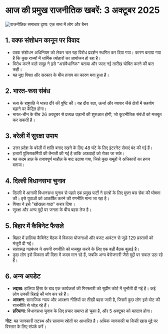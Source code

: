 # आज की प्रमुख राजनीतिक खबरें: 3 अक्टूबर 2025

![राजनीतिक समाचार दृश्य: एक सभा में लोग और बैनर](https://example.com/political_news_image.jpg)

## 1. वक्फ संशोधन कानून पर विवाद
- वक्फ संशोधन अधिनियम को लेकर चल रहा विरोध प्रदर्शन स्थगित कर दिया गया। कारण बताया गया है कि कुछ राज्यों में धार्मिक त्योहारों का आयोजन हो रहा है। 
- विरोध करने वाले समूह ने इसे "असंवैधानिक" बताया और जल्द नई तारीख घोषित करने की बात कही। 
- यह मुद्दा विपक्ष और सरकार के बीच तनाव का कारण बना हुआ है।

## 2. भारत-रूस संबंध
- रूस के राष्ट्रपति ने भारत दौरे की पुष्टि की। यह दौरा रक्षा, ऊर्जा और व्यापार जैसे क्षेत्रों में सहयोग बढ़ाने पर केंद्रित होगा।
- भारत-चीन के बीच 26 अक्टूबर से प्रत्यक्ष उड़ानों की शुरुआत होगी, जो कूटनीतिक संबंधों को मजबूत कर सकती है।

## 3. बरेली में सुरक्षा उपाय
- उत्तर प्रदेश के बरेली में शांति बनाए रखने के लिए 48 घंटे के लिए इंटरनेट सेवाएं बंद की गई हैं।
- हजारों पुलिसकर्मियों की तैनाती की गई है ताकि अफवाहों को रोका जा सके। 
- यह कदम हाल के तनावपूर्ण माहौल के बाद उठाया गया, जिसे कुछ समूहों ने अधिकारों का हनन बताया।

## 4. दिल्ली विधानसभा चुनाव
- दिल्ली में आगामी विधानसभा चुनाव से पहले एक प्रमुख पार्टी ने छात्रों के लिए मुफ्त बस सेवा की घोषणा की। इसे युवाओं को आकर्षित करने की रणनीति माना जा रहा है।
- विपक्ष ने इसे "खोखला वादा" करार दिया। 
- सुरक्षा और अन्य मुद्दों पर जनता के बीच बहस तेज है।

## 5. बिहार में कैबिनेट फैसले
- बिहार में हालिया कैबिनेट बैठक में विकास योजनाओं और बजट आवंटन से जुड़े 129 प्रस्तावों को मंजूरी दी गई।
- सत्तारूढ़ गठबंधन ने अपनी रणनीति को मजबूत करने के लिए एक बड़ी बैठक बुलाई है।
- कुछ लोग इसे विकास की दिशा में कदम मान रहे हैं, जबकि अन्य बेरोजगारी जैसे मुद्दों पर सवाल उठा रहे हैं।

## 6. अन्य अपडेट
- **लद्दाख**: हालिया हिंसा के बाद एक कार्यकर्ता की गिरफ्तारी को सुप्रीम कोर्ट में चुनौती दी गई है। कई लोग उनकी रिहाई की मांग कर रहे हैं।
- **आरक्षण**: सामाजिक न्याय और आरक्षण नीतियों पर तीखी बहस जारी है, जिसमें कुछ लोग इसे वोट की राजनीति से जोड़ रहे हैं।
- **हरियाणा**: विधानसभा चुनाव के लिए प्रचार समाप्त हो चुका है, और 5 अक्टूबर को मतदान होगा।

**नोट**: यह जानकारी तटस्थ और सामान्य स्रोतों पर आधारित है। अधिक जानकारी या किसी खास मुद्दे पर विस्तार के लिए संपर्क करें।




